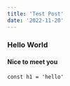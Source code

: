 ```yaml
---
title: 'Test Post'
date: '2022-11-20'
---
```


### Hello World

#### Nice to meet you

```
const h1 = 'hello'
```
